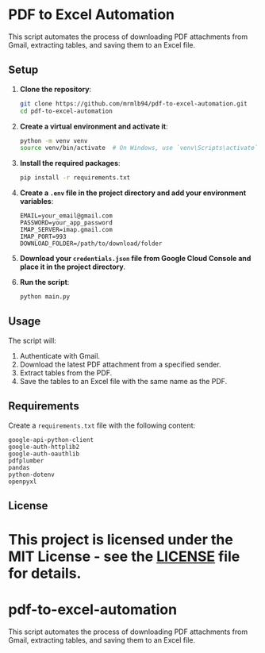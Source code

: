 # PDF to Excel Automation

This script automates the process of downloading PDF attachments from Gmail, extracting tables, and saving them to an Excel file.

## Setup

1. **Clone the repository**:
   ```bash
   git clone https://github.com/mrmlb94/pdf-to-excel-automation.git
   cd pdf-to-excel-automation
   ```

2. **Create a virtual environment and activate it**:
   ```bash
   python -m venv venv
   source venv/bin/activate  # On Windows, use `venv\Scripts\activate`
   ```

3. **Install the required packages**:
   ```bash
   pip install -r requirements.txt
   ```

4. **Create a `.env` file in the project directory and add your environment variables**:
   ```dotenv
   EMAIL=your_email@gmail.com
   PASSWORD=your_app_password
   IMAP_SERVER=imap.gmail.com
   IMAP_PORT=993
   DOWNLOAD_FOLDER=/path/to/download/folder
   ```

5. **Download your `credentials.json` file from Google Cloud Console and place it in the project directory**.

6. **Run the script**:
   ```bash
   python main.py
   ```

## Usage

The script will:
1. Authenticate with Gmail.
2. Download the latest PDF attachment from a specified sender.
3. Extract tables from the PDF.
4. Save the tables to an Excel file with the same name as the PDF.

## Requirements

Create a `requirements.txt` file with the following content:
```
google-api-python-client
google-auth-httplib2
google-auth-oauthlib
pdfplumber
pandas
python-dotenv
openpyxl
```

## License

This project is licensed under the MIT License - see the [LICENSE](LICENSE) file for details.
=======
# pdf-to-excel-automation
This script automates the process of downloading PDF attachments from Gmail, extracting tables, and saving them to an Excel file.
